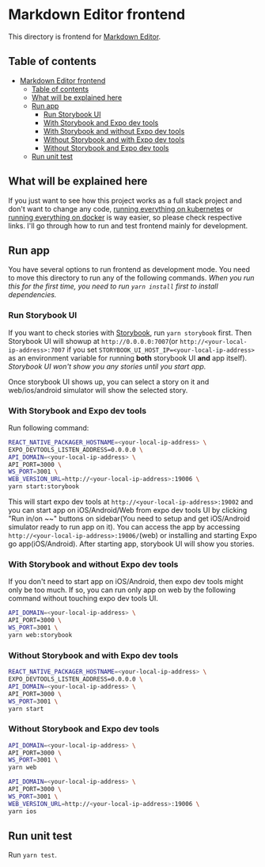 # Markdown Editor frontend

This directory is frontend for [Markdown Editor](../README.md).

## Table of contents

- [Markdown Editor frontend](#markdown-editor-frontend)
  - [Table of contents](#table-of-contents)
  - [What will be explained here](#what-will-be-explained-here)
  - [Run app](#run-app)
    - [Run Storybook UI](#run-storybook-ui)
    - [With Storybook and Expo dev tools](#with-storybook-and-expo-dev-tools)
    - [With Storybook and without Expo dev tools](#with-storybook-and-without-expo-dev-tools)
    - [Without Storybook and with Expo dev tools](#without-storybook-and-with-expo-dev-tools)
    - [Without Storybook and Expo dev tools](#without-storybook-and-expo-dev-tools)
  - [Run unit test](#run-unit-test)

## What will be explained here

If you just want to see how this project works as a full stack project and don't want to change any code, [running everything on kubernetes](/README.md#run-everything-on-kubernetes) or [running everything on docker](/README.md#run-everything-on-docker) is way easier, so please check respective links.
I'll go through how to run and test frontend mainly for development.

## Run app

You have several options to run frontend as development mode. You need to move this directory to run any of the following commands.
*When you run this for the first time, you need to run ``yarn install`` first to install dependencies.*

### Run Storybook UI

If you want to check stories with [Storybook](https://storybook.js.org/), run ``yarn storybook`` first. Then Storybook UI will showup at `http://0.0.0.0:7007`(or `http://<your-local-ip-address>:7007` if you set `STORYBOOK_UI_HOST_IP=<your-local-ip-address>` as an environment variable for running **both** storybook UI **and** app itself). *Storybook UI won't show you any stories until you start app.*

Once storybook UI shows up, you can select a story on it and web/ios/android simulator will show the selected story.

### With Storybook and Expo dev tools

Run following command:

```sh
REACT_NATIVE_PACKAGER_HOSTNAME=<your-local-ip-address> \
EXPO_DEVTOOLS_LISTEN_ADDRESS=0.0.0.0 \
API_DOMAIN=<your-local-ip-address> \
API_PORT=3000 \
WS_PORT=3001 \
WEB_VERSION_URL=http://<your-local-ip-address>:19006 \
yarn start:storybook
```

This will start expo dev tools at `http://<your-local-ip-address>:19002` and you can start app on iOS/Android/Web from expo dev tools UI by clicking "Run in/on ~~" buttons on sidebar(You need to setup and get iOS/Android simulator ready to run app on it). You can access the app by accessing `http://<your-local-ip-address>:19006/`(web) or installing and starting Expo go app(iOS/Android). After starting app, storybook UI will show you stories.

### With Storybook and without Expo dev tools

If you don't need to start app on iOS/Android, then expo dev tools might only be too much. If so, you can run only app on web by the following command without touching expo dev tools UI.

```sh
API_DOMAIN=<your-local-ip-address> \
API_PORT=3000 \
WS_PORT=3001 \
yarn web:storybook
```

### Without Storybook and with Expo dev tools

```sh
REACT_NATIVE_PACKAGER_HOSTNAME=<your-local-ip-address> \
EXPO_DEVTOOLS_LISTEN_ADDRESS=0.0.0.0 \
API_DOMAIN=<your-local-ip-address> \
API_PORT=3000 \
WS_PORT=3001 \
yarn start
```

### Without Storybook and Expo dev tools

```sh
API_DOMAIN=<your-local-ip-address> \
API_PORT=3000 \
WS_PORT=3001 \
yarn web
```

```sh
API_DOMAIN=<your-local-ip-address> \
API_PORT=3000 \
WS_PORT=3001 \
WEB_VERSION_URL=http://<your-local-ip-address>:19006 \
yarn ios
```

## Run unit test

Run ``yarn test``.
